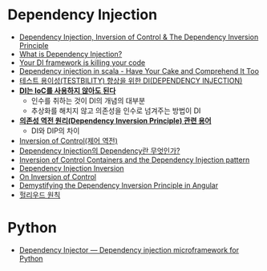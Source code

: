 Dependency Injection
====================
* [Dependency Injection, Inversion of Control & The Dependency Inversion Principle](http://kc.my-junk.info/di-ioc-dip/)
* [What is Dependency Injection?](http://fabien.potencier.org/what-is-dependency-injection.html)
* [Your DI framework is killing your code](http://blog.activelylazy.co.uk/2015/09/25/your-di-framework-is-killing-your-code/)
* [Dependency injection in scala - Have Your Cake and Comprehend It Too](http://www.actioniq.co/blog/scala-dependency-injection/)
* [테스트 용이성(TESTBILITY) 향상을 위한 DI(DEPENDENCY INJECTION)](http://prostars.net/228)
* **[DI는 IoC를 사용하지 않아도 된다](https://jwchung.github.io/DI%EB%8A%94-IoC%EB%A5%BC-%EC%82%AC%EC%9A%A9%ED%95%98%EC%A7%80-%EC%95%8A%EC%95%84%EB%8F%84-%EB%90%9C%EB%8B%A4)**
  * 인수를 취하는 것이 DI의 개념의 대부분
  * 추상화를 해치지 않고 의존성을 인수로 넘겨주는 방법이 DI
* **[의존성 역전 원리(Dependency Inversion Principle) 관련 용어](https://justhackem.wordpress.com/2016/05/13/dependency-inversion-terms/)**
  * DI와 DIP의 차이
* [Inversion of Control(제어 역전)](https://justhackem.wordpress.com/2016/05/14/inversion-of-control/)
* [Dependency Injection의 Dependency란 무엇인가?](http://toby.epril.com/?p=808)
* [Inversion of Control Containers and the Dependency Injection pattern](https://martinfowler.com/articles/injection.html)
* [Dependency Injection Inversion](https://sites.google.com/site/unclebobconsultingllc/blogs-by-robert-martin/dependency-injection-inversion)
* [On Inversion of Control](https://web.archive.org/web/20040202120126/http://www.betaversion.org/~stefano/linotype/news/38/)
* [Demystifying the Dependency Inversion Principle in Angular](https://netbasal.com/demystifying-the-dependency-inversion-principle-in-angular-a2daca9b05ee)
* [헐리우드 원칙](http://doublem.org/Hollywood-Principle/)

# Python
* [Dependency Injector — Dependency injection microframework for Python](http://python-dependency-injector.ets-labs.org/)
